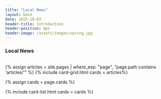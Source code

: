```yaml
---
title: "Local News"
layout: base
date: 2025-10-03
header-title: Introduction
header-position: 0px
header-image: /assets/images/spring.jpg
---
```


### Local News



<br/>
{% assign articles = site.pages | where_exp: "page", "page.path contains 'articles/'" %}
{% include card-grid.html cards = articles%}
<br/>


{% assign cards = page.cards %}

{% include card-list.html 
cards = cards 
%}


